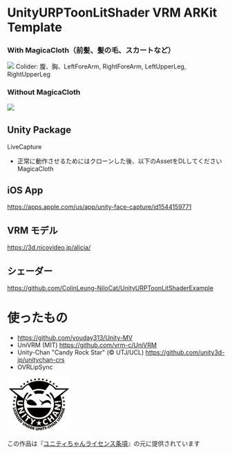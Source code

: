 # UnityURPToonLitShader VRM ARKit Template

### With MagicaCloth（前髪、髪の毛、スカートなど）
<a href="https://ibkr.com/referral/zhenwei375"><img src="https://github.com/aizwellenstan/UnityLiveStageURPTemplate/blob/master/Preview.gif" width="400"/></a>
Colider: 腹、胸、LeftForeArm, RightForeArm, LeftUpperLeg, RightUpperLeg

### Without MagicaCloth
<a href="https://ibkr.com/referral/zhenwei375"><img src="https://github.com/aizwellenstan/UnityLiveStageURPTemplate/blob/master/WithouMagicaCloth.gif" width="400"/></a>

## Unity Package
LiveCapture

* 正常に動作させるためにはクローンした後、以下のAssetをDLしてください
    MagicaCloth

## iOS App
https://apps.apple.com/us/app/unity-face-capture/id1544159771

## VRM モデル
https://3d.nicovideo.jp/alicia/

## シェーダー
https://github.com/ColinLeung-NiloCat/UnityURPToonLitShaderExample

# 使ったもの
- https://github.com/youday313/Unity-MV
- UniVRM (MIT) https://github.com/vrm-c/UniVRM
- Unity-Chan "Candy Rock Star" (© UTJ/UCL) https://github.com/unity3d-jp/unitychan-crs
- OVRLipSync

<img src="UCL2.0/License Logo/Others/png/Light_Frame.png" alt="UCL2.0">

この作品は『[ユニティちゃんライセンス条項](http://unity-chan.com/contents/license_jp/)』の元に提供されています
